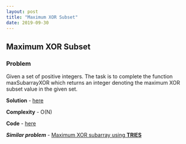 ```yaml
---
layout: post
title: "Maximum XOR Subset"
date: 2019-09-30
---
```


## Maximum XOR Subset
### Problem
Given a set of positive integers. The task is to complete the function maxSubarrayXOR which returns an integer denoting the maximum XOR subset value in the given set.

**Solution** - [here](https://www.geeksforgeeks.org/find-maximum-subset-xor-given-set/)

**Complexity** - O(N)

**Code** - [here](/codes/MaxXORSubset.cpp)


**_Similar problem_** - [Maximum XOR subarray using **TRIES**](https://www.geeksforgeeks.org/find-the-maximum-subarray-xor-in-a-given-array/)

